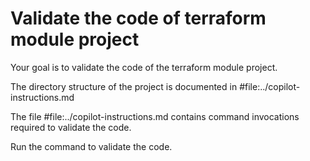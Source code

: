 <!--

  This file was generated by https://github.com/dsb-infra/.github-private/blob/main/github-copilot-files/auto-generate/update-files.sh

  To update/re-generate this file, run the following command in bash:
    echo 'auto' | bash <(gh api -H "Accept: application/vnd.github.v3.raw" /repos/dsb-infra/.github-private/contents/github-copilot-files/auto-generate/update-files.sh);

-->
<!--

  NOTE: make sure the vscode setting [chat.promptFiles](vscode://settings/chat.promptFiles) points to the directory of this file.

-->
# Validate the code of terraform module project

Your goal is to validate the code of the terraform module project.

The directory structure of the project is documented in #file:../copilot-instructions.md

The file #file:../copilot-instructions.md contains command invocations required to validate the code.

Run the command to validate the code.
